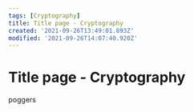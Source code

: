 ```yaml
---
tags: [Cryptography]
title: Title page - Cryptography
created: '2021-09-26T13:49:01.893Z'
modified: '2021-09-26T14:07:40.920Z'
---
```


# Title page - Cryptography

poggers


